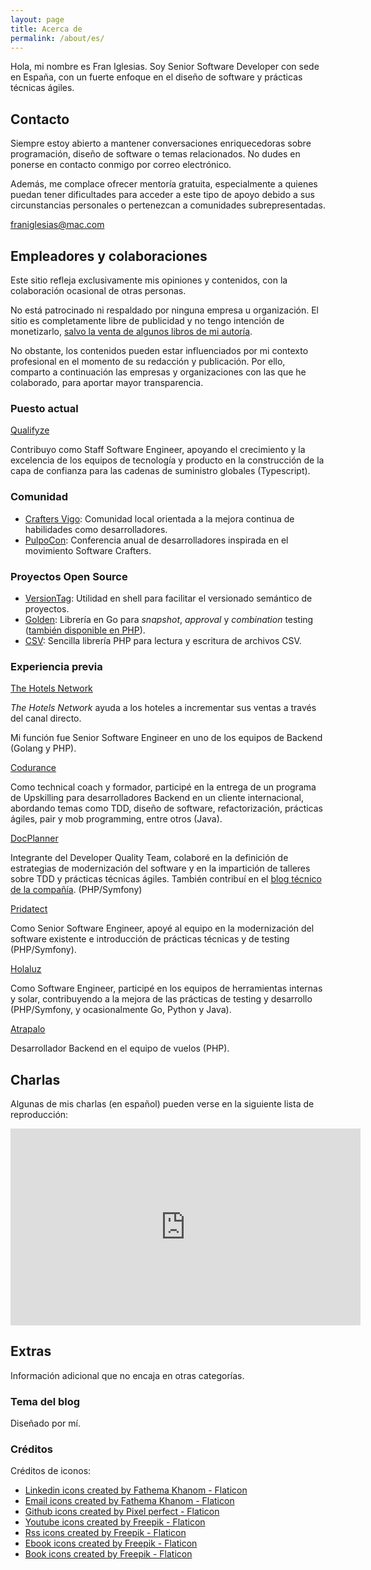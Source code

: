 ```yaml
---
layout: page
title: Acerca de
permalink: /about/es/
---
```


Hola, mi nombre es Fran Iglesias. Soy Senior Software Developer con sede en España, con un fuerte enfoque en el diseño de software y prácticas técnicas ágiles.

## Contacto

Siempre estoy abierto a mantener conversaciones enriquecedoras sobre programación, diseño de software o temas relacionados. No dudes en ponerse en contacto conmigo por correo electrónico.

Además, me complace ofrecer mentoría gratuita, especialmente a quienes puedan tener dificultades para acceder a este tipo de apoyo debido a sus circunstancias personales o pertenezcan a comunidades subrepresentadas.

[franiglesias@mac.com](mailto:franiglesias@mac.com)

## Empleadores y colaboraciones

Este sitio refleja exclusivamente mis opiniones y contenidos, con la colaboración ocasional de otras personas.

No está patrocinado ni respaldado por ninguna empresa u organización. El sitio es completamente libre de publicidad y no tengo intención de monetizarlo, [salvo la venta de algunos libros de mi autoría](https://leanpub.com/u/franiglesias).

No obstante, los contenidos pueden estar influenciados por mi contexto profesional en el momento de su redacción y publicación. Por ello, comparto a continuación las empresas y organizaciones con las que he colaborado, para aportar mayor transparencia.

### Puesto actual

[Qualifyze](https://www.qualifyze.com)

Contribuyo como Staff Software Engineer, apoyando el crecimiento y la excelencia de los equipos de tecnología y producto en la construcción de la capa de confianza para las cadenas de suministro globales (Typescript).

### Comunidad

* [Crafters Vigo](https://www.meetup.com/es-ES/craftersvigo/): Comunidad local orientada a la mejora continua de habilidades como desarrolladores.
* [PulpoCon](https://pulpocon.es): Conferencia anual de desarrolladores inspirada en el movimiento Software Crafters.

### Proyectos Open Source

* [VersionTag](https://github.com/franiglesias/versiontag): Utilidad en shell para facilitar el versionado semántico de proyectos.
* [Golden](https://github.com/franiglesias/golden): Librería en Go para _snapshot_, _approval_ y _combination_ testing ([también disponible en PHP](https://github.com/franiglesias/php-golden)).
* [CSV](https://github.com/franiglesias/csv): Sencilla librería PHP para lectura y escritura de archivos CSV.

### Experiencia previa

[The Hotels Network](https://thehotelsnetwork.com/es/)

_The Hotels Network_ ayuda a los hoteles a incrementar sus ventas a través del canal directo.

Mi función fue Senior Software Engineer en uno de los equipos de Backend (Golang y PHP).

[Codurance](https://www.codurance.com) 

Como technical coach y formador, participé en la entrega de un programa de Upskilling para desarrolladores Backend en un cliente internacional, abordando temas como TDD, diseño de software, refactorización, prácticas ágiles, pair y mob programming, entre otros (Java).

[DocPlanner](https://www.docplanner.com)

Integrante del Developer Quality Team, colaboré en la definición de estrategias de modernización del software y en la impartición de talleres sobre TDD y prácticas técnicas ágiles. También contribuí en el [blog técnico de la compañía](https://medium.com/docplanner-tech). (PHP/Symfony)

[Pridatect](https://www.pridatect.es)

Como Senior Software Engineer, apoyé al equipo en la modernización del software existente e introducción de prácticas técnicas y de testing (PHP/Symfony).

[Holaluz](https://holaluz.com)

Como Software Engineer, participé en los equipos de herramientas internas y solar, contribuyendo a la mejora de las prácticas de testing y desarrollo (PHP/Symfony, y ocasionalmente Go, Python y Java).

[Atrapalo](https://atrapalo.com)

Desarrollador Backend en el equipo de vuelos (PHP).

## Charlas

Algunas de mis charlas (en español) pueden verse en la siguiente lista de reproducción:

<iframe width="560" height="315" src="https://www.youtube.com/embed/videoseries?list=PLYT8quZ2BEna0KpNgSGw2v3cEF4ePivVC" title="YouTube video player" frameborder="0" allow="accelerometer; autoplay; clipboard-write; encrypted-media; gyroscope; picture-in-picture; web-share" allowfullscreen></iframe>

## Extras

Información adicional que no encaja en otras categorías.

### Tema del blog

Diseñado por mí.

### Créditos

Créditos de iconos:

* <a href="https://www.flaticon.com/free-icons/linkedin" title="linkedin icons">Linkedin icons created by Fathema Khanom - Flaticon</a>
* <a href="https://www.flaticon.com/free-icons/email" title="email icons">Email icons created by Fathema Khanom - Flaticon</a>
* <a href="https://www.flaticon.com/free-icons/github" title="github icons">Github icons created by Pixel perfect - Flaticon</a>
* <a href="https://www.flaticon.com/free-icons/youtube" title="youtube icons">Youtube icons created by Freepik - Flaticon</a>
* <a href="https://www.flaticon.com/free-icons/rss" title="rss icons">Rss icons created by Freepik - Flaticon</a>
* <a href="https://www.flaticon.com/free-icons/ebook" title="ebook icons">Ebook icons created by Freepik - Flaticon</a>
* <a href="https://www.flaticon.com/free-icons/book" title="book icons">Book icons created by Freepik - Flaticon</a>
